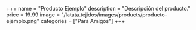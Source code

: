 +++
name = "Producto Ejemplo"
description = "Descripción del producto."
price = 19.99
image = "/latata.tejidos/images/products/producto-ejemplo.png"
categories = ["Para Amigos"]
+++

